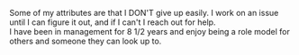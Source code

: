 Some of my attributes are that I DON'T give up easily.  I work on an issue until I can figure it out, and if I can't I reach out for help.  
I have been in management for 8 1/2 years and enjoy being a role model for others and someone they can look up to.
